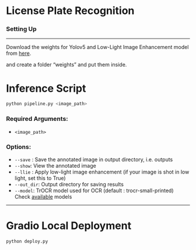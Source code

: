 # License Plate Recognition

### Setting Up

---

Download the weights for Yolov5 and Low-Light Image Enhancement model from [here](https://drive.google.com/drive/folders/10Rk_kRTPznz5L_L90-DxIRGer4a37cdz?usp=sharing).

and create a folder “weights” and put them inside.


# Inference Script

```python
python pipeline.py <image_path>
```

### Required Arguments:

- `<image_path>`

### Options:

- `--save` : Save the annotated image in output directory, i.e. outputs
- `--show`: View the annotated image
- `--llie` : Apply low-light image enhancement (if your image is shot in low light, set this to True)
- `--out_dir`: Output directory for saving results
- `--model`: TrOCR model used for OCR (default : trocr-small-printed) Check [available](https://huggingface.co/models?search=troc) models

---
# Gradio Local Deployment

```python
python deploy.py
```
